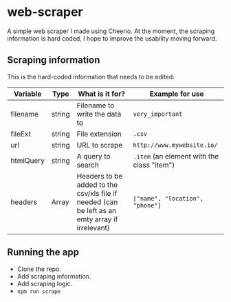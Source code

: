 
# web-scraper

A simple web scraper I made using Cheerio.
At the moment, the scraping information is hard coded, I hope to improve the usability moving forward.


## Scraping information

This is the hard-coded information that needs to be edited:

| Variable|Type|What is it for?|Example for use|
|-|-|-|-|
|filename|string|Filename to write the data to|`very_important`|
|fileExt|string|File extension|`.csv`|
|url|string|URL to scrape|`http://www.mywebsite.io/`|      
|htmlQuery|string|A query to search|`.item` (an element with the class "item")|
|headers|Array|Headers to be added to the csv/xls file if needed (can be left as an emty array if irrelevant)|`["name", "location", "phone"]`|

## Running the app

* Clone the repo.
* Add scraping information.
* Add scraping logic.
* `npm run scrape`